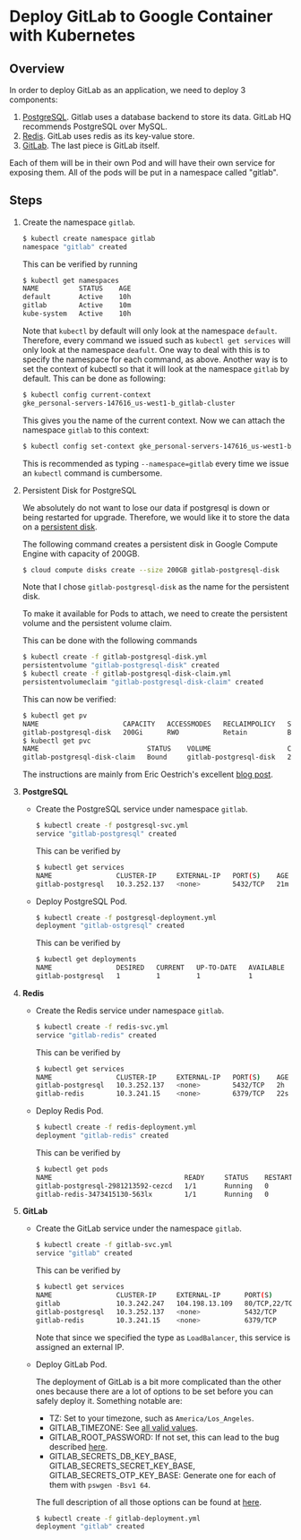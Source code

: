 # Deploy GitLab to Google Container with Kubernetes

## Overview

In order to deploy GitLab as an application, we need to deploy 3 components:

1.  [PostgreSQL](https://www.postgresql.org/). Gitlab uses a database
    backend to store its data. GitLab HQ recommends PostgreSQL over
    MySQL.
2.  [Redis](http://redis.io/). GitLab uses redis as its key-value
    store.
3.  [GitLab](https://about.gitlab.com/). The last piece is GitLab
    itself.

Each of them will be in their own Pod and will have their own service
for exposing them. All of the pods will be put in a namespace called
"gitlab".

## Steps

1.  Create the namespace `gitlab`.

    ```bash
    $ kubectl create namespace gitlab
    namespace "gitlab" created
    ```
    
    This can be verified by running
    
    ```bash
    $ kubectl get namespaces
    NAME          STATUS    AGE
    default       Active    10h
    gitlab        Active    10m
    kube-system   Active    10h
    ```
    
            
    Note that `kubectl` by default will only look at the namespace
    `default`. Therefore, every command we issued such as `kubectl
    get services` will only look at the namespace `deafult`. One
    way to deal with this is to specify the namespace for each
    command, as above. Another way is to set the context of
    kubectl so that it will look at the namespace `gitlab` by
    default. This can be done as following:
    
    ```bash
    $ kubectl config current-context
    gke_personal-servers-147616_us-west1-b_gitlab-cluster
    ```
    
    This gives you the name of the current context. Now we can
    attach the namespace `gitlab` to this context:
    
    ```bash
    $ kubectl config set-context gke_personal-servers-147616_us-west1-b_gitlab-cluster --namespace=gitlab
    ```
    
    This is recommended as typing `--namespace=gitlab` every time
    we issue an `kubectl` command is cumbersome.
    
2.  Persistent Disk for PostgreSQL

    We absolutely do not want to lose our data if postgresql is down
    or being restarted for upgrade. Therefore, we would like it to
    store the data on a
    [persistent disk](https://cloud.google.com/compute/docs/disks/).

    The following command creates a persistent disk in Google Compute
    Engine with capacity of 200GB.
    
    ```bash
    $ cloud compute disks create --size 200GB gitlab-postgresql-disk
    ```
    
    Note that I chose `gitlab-postgresql-disk` as the name for the
    persistent disk.
    
    To make it available for Pods to attach, we need to create the
    persistent volume and the persistent volume claim.
    
    This can be done with the following commands
    
    ```bash
    $ kubectl create -f gitlab-postgresql-disk.yml
    persistentvolume "gitlab-postgresql-disk" created
    $ kubectl create -f gitlab-postgresql-disk-claim.yml 
    persistentvolumeclaim "gitlab-postgresql-disk-claim" created
    ```
    
    This can now be verified:
    
    ```bash
    $ kubectl get pv
    NAME                     CAPACITY   ACCESSMODES   RECLAIMPOLICY   STATUS    CLAIM                                 REASON    AGE
    gitlab-postgresql-disk   200Gi      RWO           Retain          Bound     gitlab/gitlab-postgresql-disk-claim             9m
    $ kubectl get pvc
    NAME                           STATUS    VOLUME                   CAPACITY   ACCESSMODES   AGE
    gitlab-postgresql-disk-claim   Bound     gitlab-postgresql-disk   200Gi      RWO           10s
    ```

    The instructions are mainly from Eric Oestrich's excellent
    [blog post](https://blog.oestrich.org/2015/08/running-postgres-inside-kubernetes/).
    
3.  **PostgreSQL**
    
    *   Create the PostgreSQL service under namespace `gitlab`.
    
        ```bash
        $ kubectl create -f postgresql-svc.yml
        service "gitlab-postgresql" created
        ```
        
        This can be verified by
        
        ```bash
        $ kubectl get services
        NAME                CLUSTER-IP     EXTERNAL-IP   PORT(S)    AGE
        gitlab-postgresql   10.3.252.137   <none>        5432/TCP   21m
        ```
    *   Deploy PostgreSQL Pod.
    
        ```bash
        $ kubectl create -f postgresql-deployment.yml
        deployment "gitlab-ostgresql" created
        ```
        
        This can be verified by
        
        ```bash
        $ kubectl get deployments
        NAME                DESIRED   CURRENT   UP-TO-DATE   AVAILABLE   AGE
        gitlab-postgresql   1         1         1            1           11m
        ```
        
4.  **Redis**

    *   Create the Redis service under namespace `gitlab`.
    
        ```bash
        $ kubectl create -f redis-svc.yml
        service "gitlab-redis" created
        ```
        
        This can be verified by
        
        ```bash
        $ kubectl get services
        NAME                CLUSTER-IP     EXTERNAL-IP   PORT(S)    AGE
        gitlab-postgresql   10.3.252.137   <none>        5432/TCP   2h
        gitlab-redis        10.3.241.15    <none>        6379/TCP   22s
        ```

    *   Deploy Redis Pod.
    
        ```bash
        $ kubectl create -f redis-deployment.yml 
        deployment "gitlab-redis" created
        ```
        
        This can be verified by
        
        ```bash
        $ kubectl get pods
        NAME                                 READY     STATUS    RESTARTS   AGE
        gitlab-postgresql-2981213592-cezcd   1/1       Running   0          2h
        gitlab-redis-3473415130-563lx        1/1       Running   0          29s
        ```
        
5.  **GitLab**

    *   Create the GitLab service under the namespace `gitlab`.
    
        ```bash
        $ kubectl create -f gitlab-svc.yml 
        service "gitlab" created
        ```
        
        This can be verified by
        
        ```bash
        $ kubectl get services
        NAME                CLUSTER-IP     EXTERNAL-IP      PORT(S)         AGE
        gitlab              10.3.242.247   104.198.13.109   80/TCP,22/TCP   55s
        gitlab-postgresql   10.3.252.137   <none>           5432/TCP        3h
        gitlab-redis        10.3.241.15    <none>           6379/TCP        1h
        ```
        
        Note that since we specified the type as `LoadBalancer`, this
        service is assigned an external IP.
        
    *   Deploy GitLab Pod.
    
        The deployment of GitLab is a bit more complicated than the
        other ones because there are a lot of options to be set before
        you can safely deploy it. Something notable are:
        
        *   TZ: Set to your timezone, such as `America/Los_Angeles`.
        *   GITLAB_TIMEZONE: See
            [all valid values](http://api.rubyonrails.org/classes/ActiveSupport/TimeZone.html).
        *   GITLAB_ROOT_PASSWORD: If not set, this can lead to the bug
            described
            [here](https://github.com/sameersbn/docker-gitlab/issues/657).
        *   GITLAB\_SECRETS\_DB\_KEY\_BASE,
            GITLAB\_SECRETS\_SECRET\_KEY\_BASE,
            GITLAB\_SECRETS\_OTP\_KEY\_BASE: Generate one for each of
            them with `pswgen -Bsv1 64`.
            
        The full description of all those options can be found at
        [here](https://github.com/sameersbn/docker-gitlab#available-configuration-parameters).
    
        ```bash
        $ kubectl create -f gitlab-deployment.yml
        deployment "gitlab" created
        ```












